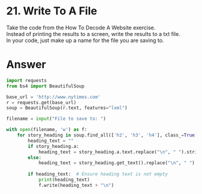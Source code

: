 # 21. Write To A File

Take the code from the How To Decode A Website exercise.   
Instead of printing the results to a screen, write the results to a txt file.   
In your code, just make up a name for the file you are saving to.   

# Answer

```python
import requests
from bs4 import BeautifulSoup

base_url = 'http://www.nytimes.com'
r = requests.get(base_url)
soup = BeautifulSoup(r.text, features="lxml")

filename = input("File to save to: ")

with open(filename, 'w') as f:
    for story_heading in soup.find_all(['h2', 'h3', 'h4'], class_=True):
        heading_text = ""
        if story_heading.a:
            heading_text = story_heading.a.text.replace("\n", " ").strip()
        else:
            heading_text = story_heading.get_text().replace("\n", " ").strip()
        
        if heading_text:  # Ensure heading text is not empty
            print(heading_text)
            f.write(heading_text + "\n")
```

